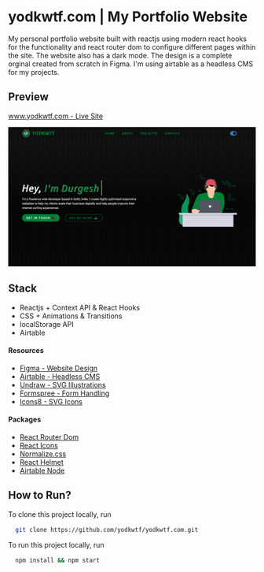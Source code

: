 # yodkwtf.com | My Portfolio Website

My personal portfolio website built with reactjs using modern react hooks for the functionality and react router dom to configure different pages within the site. The website also has a dark mode.
The design is a complete orginal created from scratch in Figma. I'm using airtable as a headless CMS for my projects.

## Preview

[www.yodkwtf.com - Live Site](https://yodkwtf.com)

![yodkwtf.com](./public/cover.png)

## Stack

- Reactjs + Context API & React Hooks
- CSS + Animations & Transitions
- localStorage API
- Airtable

#### Resources

- [Figma - Website Design](https://www.figma.com/)
- [Airtable - Headless CMS](https://airtable.com/)
- [Undraw - SVG Illustrations](https://undraw.co/illustrations)
- [Formspree - Form Handling](https://formspree.io/)
- [Icons8 - SVG Icons](https://icons8.com/)

#### Packages

- [React Router Dom](https://www.npmjs.com/package/react-router-dom)
- [React Icons](https://www.npmjs.com/package/react-icons)
- [Normalize.css](https://necolas.github.io/normalize.css/)
- [React Helmet](https://www.npmjs.com/package/react-helmet-async)
- [Airtable Node](https://www.npmjs.com/package/airtable-node)

## How to Run?

To clone this project locally, run

```bash
  git clone https://github.com/yodkwtf/yodkwtf.com.git
```

To run this project locally, run

```bash
  npm install && npm start
```
